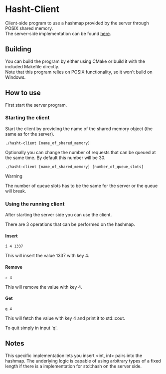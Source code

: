 # Hasht-Client

Client-side program to use a hashmap provided by the server through POSIX shared memory.<br>
The server-side implementation can be found [here](https://github.com/corvulpex/hasht-server).

## Building 

You can build the program by either using CMake or build it with the included Makefile directly.<br>
Note that this program relies on POSIX functionality, so it won't build on Windows.

## How to use

First start the server program.

### Starting the client

Start the client by providing the name of the shared memory object (the same as for the server).
```
./hasht-client [name_of_shared_memory]
```

Optionally you can change the number of requests that can be queued at the same time. By default this number will be 30.
```
./hasht-client [name_of_shared_memory] [number_of_queue_slots]
```
> [!WARNING]
> The number of queue slots has to be the same for the server or the queue will break.

### Using the running client

After starting the server side you can use the client.

There are 3 operations that can be performed on the hashmap.

#### Insert

```
i 4 1337
```
This will insert the value 1337 with key 4.

#### Remove 

```
r 4 
```
This will remove the value with key 4.

#### Get

```
g 4 
```
This will fetch the value with key 4 and print it to std::cout.


To quit simply in input 'q'.

## Notes

This specific implementation lets you insert <int, int> pairs into the hashmap. The underlying logic is capable of using arbitrary types of a fixed length if there is a implementation for std::hash on the server side.
